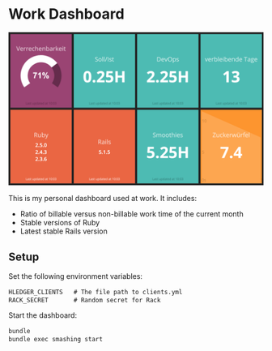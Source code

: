 # Work Dashboard

![Dashboard](docs/dashboard.png)

This is my personal dashboard used at work. It includes:

- Ratio of billable versus non-billable work time of the current month
- Stable versions of Ruby
- Latest stable Rails version

## Setup

Set the following environment variables:

```
HLEDGER_CLIENTS   # The file path to clients.yml
RACK_SECRET       # Random secret for Rack
```

Start the dashboard:

```
bundle
bundle exec smashing start
```
